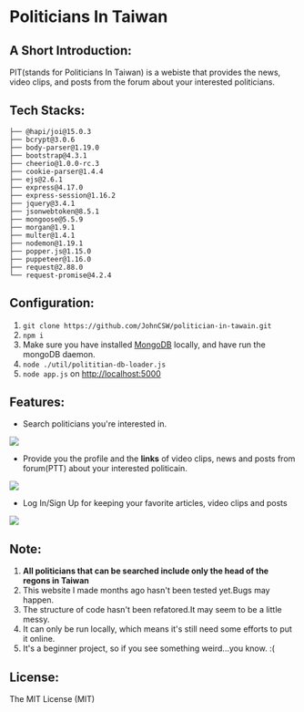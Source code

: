 # Politicians In Taiwan 
## A Short Introduction:
PIT(stands for Politicians In Taiwan) is a webiste that provides the news, video clips, 
and posts from the forum about your interested politicians.
## Tech Stacks:
```
├── @hapi/joi@15.0.3
├── bcrypt@3.0.6
├── body-parser@1.19.0
├── bootstrap@4.3.1
├── cheerio@1.0.0-rc.3
├── cookie-parser@1.4.4
├── ejs@2.6.1
├── express@4.17.0
├── express-session@1.16.2
├── jquery@3.4.1
├── jsonwebtoken@8.5.1
├── mongoose@5.5.9
├── morgan@1.9.1
├── multer@1.4.1
├── nodemon@1.19.1
├── popper.js@1.15.0
├── puppeteer@1.16.0
├── request@2.88.0
└── request-promise@4.2.4
```
## Configuration:
1. `git clone https://github.com/JohnCSW/politician-in-tawain.git`
2. `npm i`
3.  Make sure you have installed [MongoDB](https://www.mongodb.com/) locally, and have run the mongoDB daemon.
4. `node ./util/polititian-db-loader.js`
5. `node app.js` on <http://localhost:5000>
## Features:
* Search politicians you're interested in.
<img src='./readme-src/PIT_Search.gif'>

* Provide you the profile and the **links** of video clips, news and posts from forum(PTT) about your interested politicain.
<img src='./readme-src/PIT_Profile.gif'>

* Log In/Sign Up for keeping your favorite articles, video clips and posts
<img src='./readme-src/PIT_User.gif'>

## Note:
1. **All politicians that can be searched include only the head of the regons in Taiwan**
2. This website I made months ago hasn't been tested yet.Bugs may happen.
3. The structure of code hasn't been refatored.It may seem to be a little messy.
4. It can only be run locally, which means it's still need some efforts to put it online.
5. It's a beginner project, so if you see something weird...you know. :(
## License:

The MIT License (MIT)
